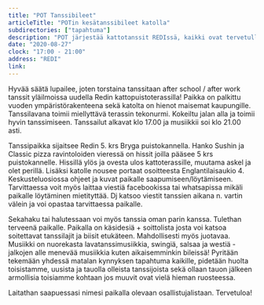 ```yaml
---
title: "POT Tanssibileet"
articleTitle: "POTin kesätanssibileet katolla"
subdirectories: ["tapahtuma"]
description: "POT järjestää kattotanssit REDIssä, kaikki ovat tervetulleita"
date: "2020-08-27"
clock: "17:00 - 21:00"
address: "REDI"
link:
---
```


Hyvää säätä lupailee, joten torstaina tanssitaan after school / after work tanssit yläilmoissa uudella Redin kattopuistoterassilla! Paikka on palkittu vuoden ympäristörakenteena sekä katolta on hienot maisemat kaupungille. Tanssilavana toimii miellyttävä terassin tekonurmi. Kokeiltu jalan alla ja toimii hyvin tanssimiseen. Tanssailut alkavat klo 17.00 ja musiikkii soi klo 21.00 asti.

Tanssipaikka sijaitsee Redin 5. krs Bryga puistokannella. Hanko Sushin ja Classic pizza ravintoloiden vieressä on hissit joilla pääsee 5 krs puistokannelle. Hissillä ylös ja ovesta ulos kattoterassille, muutama askel ja olet perillä. Lisäksi katolle nousee portaat osoitteesta Englantilaisaukio 4. Keskusteluosiossa ohjeet ja kuvat paikalle saapumiseen/löytämiseen. Tarvittaessa voit myös laittaa viestiä facebookissa tai whatsapissa mikäli paikalle löytäminen mietityttää. Dj katsoo viestit tanssien aikana n. vartin välein ja voi opastaa tarvittaessa paikalle.

Sekahaku tai halutessaan voi myös tanssia oman parin kanssa. Tulethan terveenä paikalle. Paikalla on käsidesiä + soittolista josta voi katsoa soitettavat tanssilajit ja biisit etukäteen. Mahdollisesti myös juotavaa. Musiikki on nuorekasta lavatanssimusiikkia, swingiä, salsaa ja westiä - jalkojen alle menevää musiikkia kuten aikaisemminkin bileissä! Pyritään tekemään yhdessä matalan kynnyksen tapahtuma kaikille, pidetään huolta toisistamme, uusista ja tauolla olleista tanssijoista sekä ollaan tauon jälkeen armollisia toisiamme kohtaan jos muuvit ovat vielä hieman ruosteessa.

Laitathan saapuessasi nimesi paikalla olevaan osallistujalistaan. Tervetuloa!
